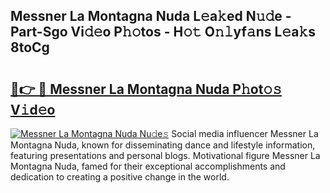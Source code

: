 ## Messner La Montagna Nuda L𝚎a𝚔ed N𝚞𝚍e - Part-Sgo Vi𝚍𝚎o P𝚑𝚘tos - H𝚘𝚝 O𝚗𝚕yf𝚊ns L𝚎a𝚔s 8toCg

# <h2><a href="http://kf0uff.oniu.top/?m=Messner+La+Montagna+Nuda">🔗👉 🔴 Messner La Montagna Nuda P𝚑ot𝚘𝚜 V𝚒d𝚎o</a></h2>

[![Messner La Montagna Nuda Nu𝚍e𝚜](https://i.imgur.com/0qMVB7G.gif)](http://kf0uff.oniu.top/?m=Messner+La+Montagna+Nuda)
Social media influencer Messner La Montagna Nuda, known for disseminating dance and lifestyle information, featuring presentations and personal blogs. Motivational figure Messner La Montagna Nuda, famed for their exceptional accomplishments and dedication to creating a positive change in the world.  
